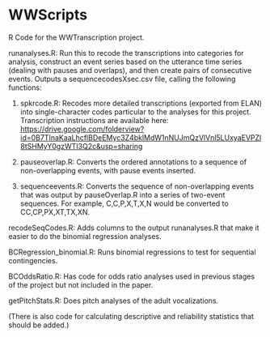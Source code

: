 # WWScripts
R Code for the WWTranscription project.

runanalyses.R: Run this to recode the transcriptions into categories for analysis, construct an event series based on the utterance time series (dealing with pauses and overlaps), and then create pairs of consecutive events. Outputs a sequencecodesXsec.csv file, calling the following functions:

1. spkrcode.R: Recodes more detailed transcriptions (exported from ELAN) into single-character codes particular to the analyses for this project. Transcription instructions are available here: https://drive.google.com/folderview?id=0B7TInaKaaLhcflBDeEMyc3Z4bklMdW1nNUJmQzVlVnl5LUxyaEVPZl8tSHMyY0gzWTI3Q2c&usp=sharing

2. pauseoverlap.R: Converts the ordered annotations to a sequence of non-overlapping events, with pause events inserted.

3. sequenceevents.R: Converts the sequence of non-overlapping events that was output by pauseOverlap.R into a series of two-event sequences. For example, C,C,P,X,T,X,N would be converted to CC,CP,PX,XT,TX,XN.

recodeSeqCodes.R: Adds columns to the output runanalyses.R that make it easier to do the binomial regression analyses.

BCRegression_binomial.R: Runs binomial regressions to test for sequential contingencies.

BCOddsRatio.R: Has code for odds ratio analyses used in previous stages of the project but not included in the paper.

getPitchStats.R: Does pitch analyses of the adult vocalizations.

(There is also code for calculating descriptive and reliability statistics that should be added.)
